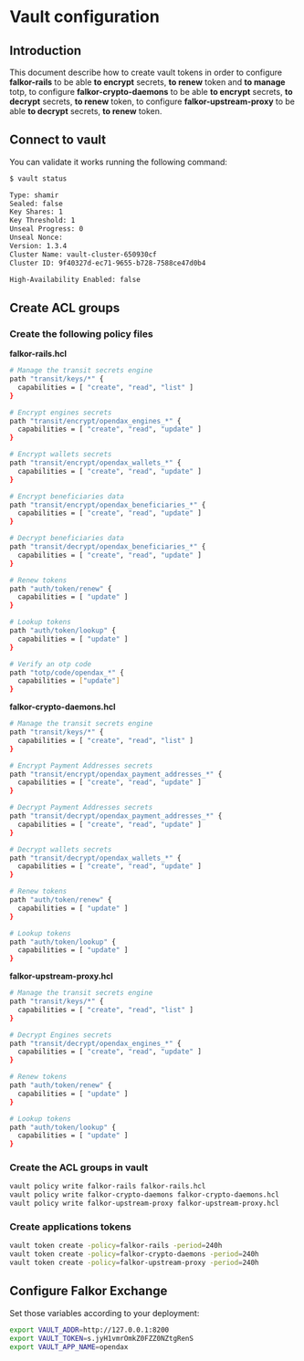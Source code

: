 # Vault configuration

## Introduction

This document describe how to create vault tokens in order to configure **falkor-rails** to be able **to encrypt** secrets, **to renew** token and **to manage** totp, to configure **falkor-crypto-daemons** to be able **to encrypt** secrets, **to decrypt** secrets, **to renew** token, to configure **falkor-upstream-proxy** to be able **to decrypt** secrets, **to renew** token. 

## Connect to vault

You can validate it works running the following command:
```bash
$ vault status

Type: shamir
Sealed: false
Key Shares: 1
Key Threshold: 1
Unseal Progress: 0
Unseal Nonce: 
Version: 1.3.4
Cluster Name: vault-cluster-650930cf
Cluster ID: 9f40327d-ec71-9655-b728-7588ce47d0b4

High-Availability Enabled: false
```

## Create ACL groups

### Create the following policy files

**falkor-rails.hcl**

```bash
# Manage the transit secrets engine
path "transit/keys/*" {
  capabilities = [ "create", "read", "list" ]
}

# Encrypt engines secrets
path "transit/encrypt/opendax_engines_*" {
  capabilities = [ "create", "read", "update" ]
}

# Encrypt wallets secrets
path "transit/encrypt/opendax_wallets_*" {
  capabilities = [ "create", "read", "update" ]
}

# Encrypt beneficiaries data
path "transit/encrypt/opendax_beneficiaries_*" {
  capabilities = [ "create", "read", "update" ]
}

# Decrypt beneficiaries data
path "transit/decrypt/opendax_beneficiaries_*" {
  capabilities = [ "create", "read", "update" ]
}

# Renew tokens
path "auth/token/renew" {
  capabilities = [ "update" ]
}

# Lookup tokens
path "auth/token/lookup" {
  capabilities = [ "update" ]
}

# Verify an otp code
path "totp/code/opendax_*" {
  capabilities = ["update"]
}
```

**falkor-crypto-daemons.hcl**

```bash
# Manage the transit secrets engine
path "transit/keys/*" {
  capabilities = [ "create", "read", "list" ]
}

# Encrypt Payment Addresses secrets
path "transit/encrypt/opendax_payment_addresses_*" {
  capabilities = [ "create", "read", "update" ]
}

# Decrypt Payment Addresses secrets
path "transit/decrypt/opendax_payment_addresses_*" {
  capabilities = [ "create", "read", "update" ]
}

# Decrypt wallets secrets
path "transit/decrypt/opendax_wallets_*" {
  capabilities = [ "create", "read", "update" ]
}

# Renew tokens
path "auth/token/renew" {
  capabilities = [ "update" ]
}

# Lookup tokens
path "auth/token/lookup" {
  capabilities = [ "update" ]
}
```

**falkor-upstream-proxy.hcl**

```bash
# Manage the transit secrets engine
path "transit/keys/*" {
  capabilities = [ "create", "read", "list" ]
}

# Decrypt Engines secrets
path "transit/decrypt/opendax_engines_*" {
  capabilities = [ "create", "read", "update" ]
}

# Renew tokens
path "auth/token/renew" {
  capabilities = [ "update" ]
}

# Lookup tokens
path "auth/token/lookup" {
  capabilities = [ "update" ]
}
```

### Create the ACL groups in vault

```bash
vault policy write falkor-rails falkor-rails.hcl
vault policy write falkor-crypto-daemons falkor-crypto-daemons.hcl
vault policy write falkor-upstream-proxy falkor-upstream-proxy.hcl
```

### Create applications tokens

```bash
vault token create -policy=falkor-rails -period=240h
vault token create -policy=falkor-crypto-daemons -period=240h
vault token create -policy=falkor-upstream-proxy -period=240h
```

## Configure Falkor Exchange

Set those variables according to your deployment:
```bash
export VAULT_ADDR=http://127.0.0.1:8200
export VAULT_TOKEN=s.jyH1vmrOmkZ0FZZ0NZtgRenS
export VAULT_APP_NAME=opendax
```

